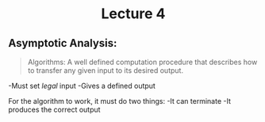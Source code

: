 <div align = "center">

# Lecture 4

</div>

## Asymptotic Analysis:

>Algorithms: A well defined computation procedure that describes how to transfer any given input to its desired output.

-Must set *legal* input
-Gives a defined output

For the algorithm to work, it must do two things:
-It can terminate
-It produces the correct output
